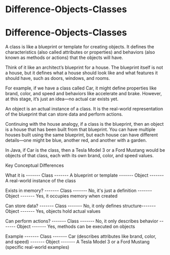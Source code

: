 # Difference-Objects-Classes
# Difference-Objects-Classes

A class is like a blueprint or template for creating objects. It defines the characteristics (also called attributes or properties) and behaviors (also known as methods or actions) that the objects will have.

Think of it like an architect’s blueprint for a house. The blueprint itself is not a house, but it defines what a house should look like and what features it should have, such as doors, windows, and rooms.

For example, if we have a class called Car, it might define properties like brand, color, and speed and behaviors like accelerate and brake. However, at this stage, it’s just an idea—no actual car exists yet.

An object is an actual instance of a class. It is the real-world representation of the blueprint that can store data and perform actions.

Continuing with the house analogy, if a class is the blueprint, then an object is a house that has been built from that blueprint. You can have multiple houses built using the same blueprint, but each house can have different details—one might be blue, another red, and another with a garden.

In Java, if Car is the class, then a Tesla Model 3 or a Ford Mustang would be objects of that class, each with its own brand, color, and speed values.

Key Conceptual Differences

What it is	 ------- Class ------- A blueprint or template	 ------- Object -------                         A real-world instance of the class

Exists in memory? ------- Class ------- 	        No, it's just a definition	------- Object -------                    Yes, it occupies memory when created

Can store data?	 ------- Class -------  No, it only defines structure------- Object -------	                Yes, objects hold actual values

Can perform actions? ------- Class -------  No, it only describes behavior	------- Object -------                Yes, methods can be executed on objects

Example ------- Class ------- Car (describes attributes like brand, color, and speed) ------- Object -------        A Tesla Model 3 or a Ford Mustang (specific real-world examples)

                                 	

